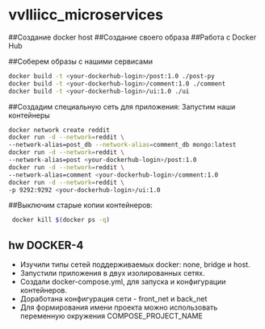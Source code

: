 # vvlliicc_microservices

##Создание docker host
##Создание своего образа
##Работа с Docker Hub


##Соберем образы с нашими сервисами
```bash
docker build -t <your-dockerhub-login>/post:1.0 ./post-py
docker build -t <your-dockerhub-login>/comment:1.0 ./comment
docker build -t <your-dockerhub-login>/ui:1.0 ./ui
```
##Создадим специальную сеть для приложения:
Запустим наши контейнеры
```bash
docker network create reddit
docker run -d --network=reddit \
--network-alias=post_db --network-alias=comment_db mongo:latest
docker run -d --network=reddit \
--network-alias=post <your-dockerhub-login>/post:1.0
docker run -d --network=reddit \
--network-alias=comment <your-dockerhub-login>/comment:1.0
docker run -d --network=reddit \
-p 9292:9292 <your-dockerhub-login>/ui:1.0
```
##Выключим старые копии контейнеров:
```bash
 docker kill $(docker ps -q)
 ```

## hw DOCKER-4
- Изучили типы сетей поддерживаемых docker: none, bridge и host.
-  Запустили  приложения в двух изолированных сетях.
- Создали docker-compose.yml, для запуска и конфигурации  контейнеров.
- Доработана конфигурация сети - front_net и back_net
- Для формирования имени проекта можно использовать переменную окружения COMPOSE_PROJECT_NAME
